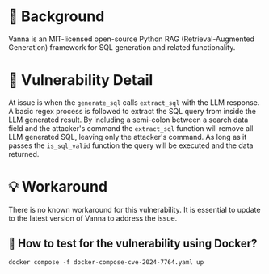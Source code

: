 # :mag_right: Background
Vanna is an MIT-licensed open-source Python RAG (Retrieval-Augmented Generation) framework for SQL generation and related functionality.

# :bug: Vulnerability Detail
At issue is when the `generate_sql` calls `extract_sql` with the LLM response. A basic regex process is followed to extract the SQL query from inside the LLM generated result. By including a semi-colon between a search data field and the attacker's command the `extract_sql` function will remove all LLM generated SQL, leaving only the attacker's command. As long as it passes the `is_sql_valid` function the query will be executed and the data returned.

# :bulb: Workaround
There is no known workaround for this vulnerability. It is essential to update to the latest version of Vanna to address the issue.

## :whale: How to test for the vulnerability using Docker?

```
docker compose -f docker-compose-cve-2024-7764.yaml up
```

